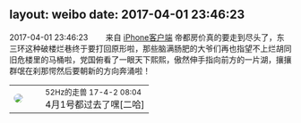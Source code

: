 layout: weibo
date: 2017-04-01 23:46:23
---
<meta name="referrer" content="no-referrer" />

2017-04-01 23:46:23  &nbsp;&nbsp;&nbsp;&nbsp;&nbsp;&nbsp; 来自 <a href="http://app.weibo.com/t/feed/9ksdit" rel="nofollow">iPhone客户端</a>
帝都房价真的要走到尽头了，东三环这种破楼烂巷终于要打回原形啦，那些脑满肠肥的大爷们再也指望不上烂胡同旧危楼里的马桶啦，党国俯看了一眼天下熙熙，傲然伸手指向前方的一片湖，攘攘群氓在刹那愕然后要朝新的方向奔涌啦！ ​​​

<table style="width: 100%;">
  <tr>
    <td style="width: 40px;"><img style="border-radius:50%" src="https://tva4.sinaimg.cn/crop.0.0.180.180.50/8beaf773jw1e8qgp5bmzyj2050050aa8.jpg?KID=imgbed,tva&Expires=1624464105&ssig=lqhLwT1pJ7"></td>
    <td colspan="2"><small>52Hz的走兽 17-4-2 08:04</small><br/>4月1号都过去了嘿[二哈]</td>
  </tr>
</table>
